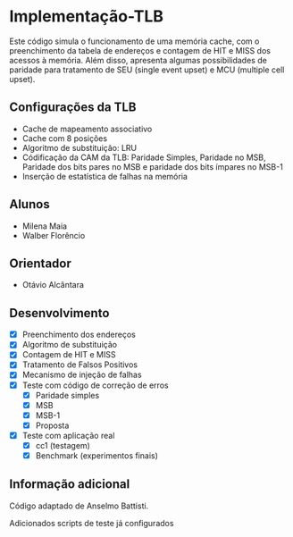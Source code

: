 # Implementação-TLB

Este código simula o funcionamento de uma memória cache, com o preenchimento da tabela de endereços e contagem de HIT e MISS dos acessos à memória. Além disso, apresenta algumas possibilidades de paridade para tratamento de SEU (single event upset) e MCU (multiple cell upset).

<h2> Configurações da TLB </h2>

- Cache de mapeamento associativo
- Cache com 8 posições
- Algoritmo de substituição: LRU
- Códificação da CAM da TLB: Paridade Simples, Paridade no MSB, Paridade dos bits pares no MSB e paridade dos bits ímpares no MSB-1
- Inserção de estatística de falhas na memória

<h2> Alunos </h2>

- Milena Maia
- Walber Florêncio

<h2> Orientador </h2>

- Otávio Alcântara

<h2> Desenvolvimento </h2>

- [x] Preenchimento dos endereços
- [x] Algoritmo de substituição
- [x] Contagem de HIT e MISS
- [x] Tratamento de Falsos Positivos
- [x] Mecanismo de injeção de falhas
- [x] Teste com código de correção de erros
  - [x] Paridade simples
  - [x] MSB
  - [x] MSB-1
  - [x] Proposta
- [x] Teste com aplicação real
  - [x] cc1 (testagem)
  - [x] Benchmark (experimentos finais)

<h2> Informação adicional </h2>

Código adaptado de Anselmo Battisti.

Adicionados scripts de teste já configurados
